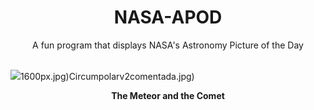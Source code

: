 <div align="center">
  <h1>
    NASA-APOD
  </h1>
</div>
  
<div align="center">
  A fun program that displays NASA's Astronomy Picture of the Day
</div>

<br>

![](https://apod.nasa.gov/apod/image/2411/MeteorComet_WangHao_1959.jpg)1600px.jpg)Circumpolarv2comentada.jpg)

<p align = "center">
  <b>The Meteor and the Comet</b>
</p>
